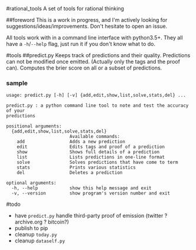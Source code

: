 #rational_tools
A set of tools for rational thinking

##foreword
This is a work in progress, and I'm actively looking for suggestions/ideas/improvements. Don't hesitate to open an issue.

All tools work with in a command line interface with python3.5+. They all have a `-h`/`--help` flag, just run it if you don't know what to do.

#tools
##predict.py
Keeps track of predictions and their quality. Predictions can not be modified once emitted. (Actually only the tags and the proof can). Computes the brier score on all or a subset of predictions.
### sample
```
usage: predict.py [-h] [-v] {add,edit,show,list,solve,stats,del} ...

predict.py : a python command line tool to note and test the accuracy of your
predictions

positional arguments:
  {add,edit,show,list,solve,stats,del}
                        Available commands:
    add                 Adds a new prediction
    edit                Edits tags and proof of a prediction
    show                Shows full details of a prediction
    list                Lists predictions in one-line format
    solve               Solves predictions that have come to term
    stats               Prints various statistics
    del                 Deletes a prediction

optional arguments:
  -h, --help            show this help message and exit
  -v, --version         show program's version number and exit
```




#todo
- have `predict.py` handle third-party proof of emission (twitter ? archive.org ? bitcoin?)
- publish to pip
- cleanup `today.py`
- cleanup `dataself.py`
